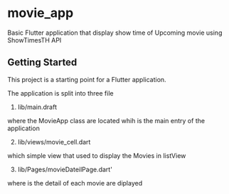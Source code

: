# movie_app

Basic Flutter application 
that display show time of Upcoming movie
using ShowTimesTH  API 

## Getting Started

This project is a starting point for a Flutter application.

The application is split into three file 

1) lib/main.draft 

  where  the MovieApp class are located whih is the main entry of the application 
 
2) lib/views/movie_cell.dart

  which simple view that used to display the Movies in listView 

3) lib/Pages/movieDateilPage.dart'

  where is the detail of each movie are diplayed 

